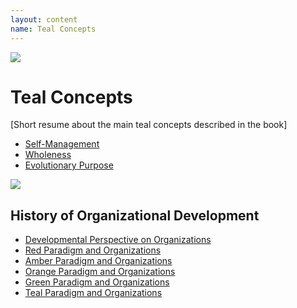 ```yaml
---
layout: content
name: Teal Concepts
---
```

![](/media/fundamental-assumptions.jpg)

# Teal Concepts

\[Short resume about the main teal concepts described in the book]

* [Self-Management](../theory/self-management/)
* [Wholeness](../theory/wholeness/)
* [Evolutionary Purpose](../theory/evolutionary-purpose/)







![](/media/1_018-small.png)

## History of Organizational Development

* [Developmental Perspective on Organizations](../theory/developmental-perspective-on-organizations/)
* [Red Paradigm and Organizations](../theory/red-organizations/)
* [Amber Paradigm and Organizations](../theory/amber-paradigm-and-organizations/)
* [Orange Paradigm and Organizations](../theory/orange-paradigm-and-organizations/)
* [Green Paradigm and Organizations](../theory/green-paradigm-and-organizations/)
* [Teal Paradigm and Organizations](../theory/teal-paradigm-and-organizations/)
